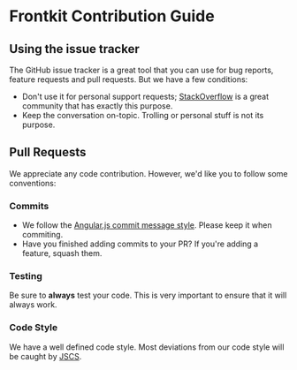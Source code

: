 # Frontkit Contribution Guide

## Using the issue tracker
The GitHub issue tracker is a great tool that you can use for bug reports, feature requests and pull
requests. But we have a few conditions:

* Don't use it for personal support requests; [StackOverflow](http://stackoverflow.com) is a great
  community that has exactly this purpose.
* Keep the conversation on-topic. Trolling or personal stuff is not its purpose.

## Pull Requests
We appreciate any code contribution. However, we'd like you to follow some conventions:

### Commits
* We follow the [Angular.js commit message style](https://github.com/angular/angular.js/blob/master/CONTRIBUTING.md#commit).
  Please keep it when commiting.
* Have you finished adding commits to your PR? If you're adding a feature, squash them.

### Testing
Be sure to __always__ test your code. This is very important to ensure that it will always work.

### Code Style
We have a well defined code style. Most deviations from our code style will be caught by
[JSCS](https://github.com/mdevils/node-jscs).